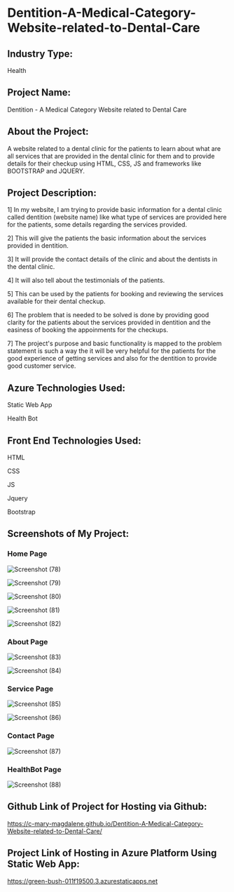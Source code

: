 # Dentition-A-Medical-Category-Website-related-to-Dental-Care
## Industry Type:
Health
## Project Name:
Dentition - A Medical Category Website related to Dental Care
## About the Project:
A website related to a dental clinic for the patients to learn about what are all services that are provided in the dental clinic for them and to provide details for their checkup using HTML, CSS, JS and frameworks like BOOTSTRAP and JQUERY.
## Project Description:
1] In my website, I am trying to provide basic information for a dental clinic called dentition
(website name) like what type of services are provided here for the patients, some details regarding the services provided. 

2] This will give the patients the basic information about the services provided in dentition. 

3] It will provide the contact details of the clinic and about the dentists in the dental clinic.

4] It will also tell about the testimonials of the patients. 

5] This can be used by the patients for booking and reviewing the services available for their dental checkup.

6] The problem that is needed to be solved is done by providing good clarity for the patients about the services provided in dentition and the easiness of booking the appoinments for the checkups.

7] The project's purpose and basic functionality is mapped to the problem statement is such a way the it will be very helpful for the patients for the good experience of getting services and also for the dentition to provide good customer service.
## Azure Technologies Used:
Static Web App

Health Bot
## Front End Technologies Used:
HTML

CSS

JS

Jquery

Bootstrap
## Screenshots of My Project:
### Home Page
![Screenshot (78)](https://github.com/C-Mary-Magdalene/Dentition-A-Medical-Category-Website-related-to-Dental-Care/assets/85544574/889587ae-a12c-4144-baa7-56bf54099968)

![Screenshot (79)](https://github.com/C-Mary-Magdalene/Dentition-A-Medical-Category-Website-related-to-Dental-Care/assets/85544574/2533ac8d-8bb2-4916-8edc-cec8b017a30f)

![Screenshot (80)](https://github.com/C-Mary-Magdalene/Dentition-A-Medical-Category-Website-related-to-Dental-Care/assets/85544574/04885c40-62ba-445c-bee8-fbee27cc408d)

![Screenshot (81)](https://github.com/C-Mary-Magdalene/Dentition-A-Medical-Category-Website-related-to-Dental-Care/assets/85544574/2b41b80c-b16a-402a-929a-26058d73ae16)

![Screenshot (82)](https://github.com/C-Mary-Magdalene/Dentition-A-Medical-Category-Website-related-to-Dental-Care/assets/85544574/a9e91033-e90e-4213-9aa2-72bb20047155)

### About Page
![Screenshot (83)](https://github.com/C-Mary-Magdalene/Dentition-A-Medical-Category-Website-related-to-Dental-Care/assets/85544574/fea1aa02-f8cb-46b9-acd8-bab4ee4fef77)

![Screenshot (84)](https://github.com/C-Mary-Magdalene/Dentition-A-Medical-Category-Website-related-to-Dental-Care/assets/85544574/9d1dd6a0-4477-4fec-baca-6ce45d13b303)

### Service Page
![Screenshot (85)](https://github.com/C-Mary-Magdalene/Dentition-A-Medical-Category-Website-related-to-Dental-Care/assets/85544574/5959c494-b7f6-4fdf-916b-6d098d4befc2)

![Screenshot (86)](https://github.com/C-Mary-Magdalene/Dentition-A-Medical-Category-Website-related-to-Dental-Care/assets/85544574/098920f7-8358-4dcc-9735-2d279ed8bce6)

### Contact Page
![Screenshot (87)](https://github.com/C-Mary-Magdalene/Dentition-A-Medical-Category-Website-related-to-Dental-Care/assets/85544574/13337ea0-774d-4111-9255-fbe73d173c51)

### HealthBot Page
![Screenshot (88)](https://github.com/C-Mary-Magdalene/Dentition-A-Medical-Category-Website-related-to-Dental-Care/assets/85544574/9c7f8c44-d1a5-4db8-b7e7-2b7fd54a7ba3)
## Github Link of Project for Hosting via Github:
https://c-mary-magdalene.github.io/Dentition-A-Medical-Category-Website-related-to-Dental-Care/
## Project Link of Hosting in Azure Platform Using Static Web App:
https://green-bush-011f19500.3.azurestaticapps.net








